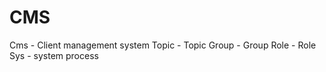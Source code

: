 # CMS 

Cms - Client management system
Topic - Topic 
Group - Group
Role  - Role
Sys   - system process
